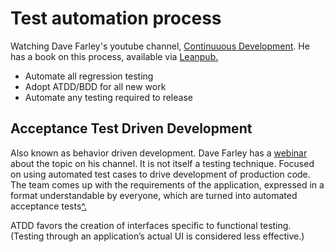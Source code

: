 # Test automation process
Watching Dave Farley's youtube channel, [Continuuous Development](https://www.youtube.com/c/ContinuousDelivery/playlists). He has a book on this process, available via [Leanpub.](https://leanpub.com/cd-pipelines)

* Automate all regression testing
* Adopt ATDD/BDD for all new work
* Automate any testing required to release

## Acceptance Test Driven Development
Also known as behavior driven development. Dave Farley has a [webinar](https://www.youtube.com/watch?v=SuDIYk9GBpE&t=29s) about the topic on his channel. It is not itself a testing technique. Focused on using automated test cases to drive development of production code. The team comes up with the requirements of the application, expressed in a format understandable by everyone, which are turned into automated acceptance tests[^.](https://www.digite.com/agile/acceptance-test-driven-development-atdd/) 

ATDD favors the creation of interfaces specific to functional testing. (Testing through an application’s actual UI is considered less effective.) 



